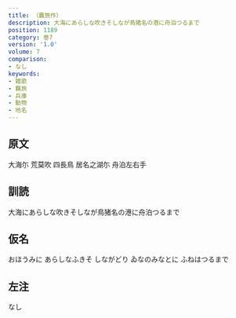 ```yaml
---
title: （覊旅作）
description: 大海にあらしな吹きそしなが鳥猪名の港に舟泊つるまで
position: 1189
category: 巻7
version: '1.0'
volume: 7
comparison:
- なし
keywords:
- 雑歌
- 羈旅
- 兵庫
- 動物
- 地名
---
```


## 原文

大海尓 荒莫吹 四長鳥 居名之湖尓 舟泊左右手

## 訓読

大海にあらしな吹きそしなが鳥猪名の港に舟泊つるまで

## 仮名

おほうみに あらしなふきそ しながどり ゐなのみなとに ふねはつるまで

## 左注

なし

